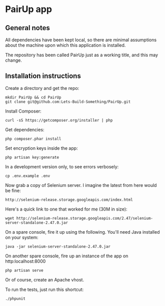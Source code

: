 PairUp app
==========

General notes
-------------

All dependencies have been kept local, so there are minimal assumptions about the machine upon which this application is installed.

The repository has been called PairUp just as a working title, and this may change.

Installation instructions
-------------------------

Create a directory and get the repo:

	mkdir PairUp && cd PairUp
	git clone git@github.com:Lets-Build-Something/PairUp.git

Install Composer:

    curl -sS https://getcomposer.org/installer | php

Get dependencies:

	php composer.phar install

Set encryption keys inside the app:

	php artisan key:generate

In a development version only, to see errors verbosely:

	cp .env.example .env

Now grab a copy of Selenium server. I imagine the latest from here would be fine:

    http://selenium-release.storage.googleapis.com/index.html

Here's a quick link to one that worked for me (30M in size):

	wget http://selenium-release.storage.googleapis.com/2.47/selenium-server-standalone-2.47.0.jar

On a spare console, fire it up using the following. You'll need Java installed on your system:

	java -jar selenium-server-standalone-2.47.0.jar

On another spare console, fire up an instance of the app on http:localhost:8000

	php artisan serve

Or of course, create an Apache vhost.

To run the tests, just run this shortcut:

	./phpunit
